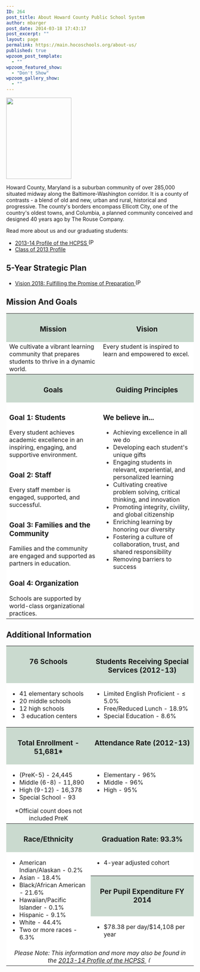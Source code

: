 ```yaml
---
ID: 264
post_title: About Howard County Public School System
author: mbarger
post_date: 2014-03-18 17:43:17
post_excerpt: ""
layout: page
permalink: https://main.hocoschools.org/about-us/
published: true
wpzoom_post_template:
  - ""
wpzoom_featured_show:
  - "Don't Show"
wpzoom_gallery_show:
  - ""
---
```

<img class="pict" src="/f/images/ph_centraloffice.jpg" alt="" width="175" height="218" />

Howard County, Maryland is a suburban community of over 285,000 situated midway along the Baltimore-Washington corridor. It is a county of contrasts - a blend of old and new, urban and rural, historical and progressive. The county's borders encompass Ellicott City, one of the country's oldest towns, and Columbia, a planned community conceived and designed 40 years ago by The Rouse Company.

Read more about us and our graduating students:
<ul>
	<li><a href="/f/aboutus/profile.pdf">2013-14 Profile of the HCPSS <img src="/f/images/bullet-pdf.gif" alt="(PDF)" width="16" height="16" align="bottom" border="0" /></a></li>
	<li><a href="/academics/class-profile/">Class of 2013 Profile</a></li>
</ul>
<h2>5-Year Strategic Plan</h2>
<ul>
	<li><a href="/f/aboutus/strategicplan.pdf">Vision 2018: Fulfilling the Promise of Preparation <img src="/f/images/bullet-pdf.gif" alt="(PDF)" width="16" height="16" align="bottom" border="0" /></a></li>
</ul>
<h2>Mission And Goals</h2>
<table border="0" width="650" cellpadding="10" bgcolor="#cadacf">
<tbody>
<tr bgcolor="#FFFFFF">
<th align="center" valign="top" bgcolor="#cadacf">
<h3>Mission</h3>
</th>
<th align="center" valign="top" bgcolor="#cadacf">
<h3>Vision</h3>
</th>
</tr>
<tr bgcolor="#FFFFFF">
<td align="left" valign="top">We cultivate a vibrant learning community that prepares students to thrive in a dynamic world.</td>
<td align="left" valign="top">Every student is inspired to learn and empowered to excel.</td>
</tr>
<tr bgcolor="#FFFFFF">
<th align="center" valign="top" bgcolor="#cadacf" width="50%">
<h3>Goals</h3>
</th>
<th align="center" valign="top" bgcolor="#cadacf" width="50%">
<h3>Guiding Principles</h3>
</th>
</tr>
<tr bgcolor="#FFFFFF">
<td align="left" valign="top" bgcolor="#FFFFFF">
<h3>Goal 1: Students</h3>
Every student achieves academic excellence in an inspiring, engaging, and supportive environment.</td>
<td rowspan="4" align="left" valign="top">
<h3>We believe in...</h3>
<ul>
	<li>Achieving excellence in all we do</li>
	<li>Developing each student's unique gifts</li>
	<li>Engaging students in relevant, experiential, and personalized learning</li>
	<li>Cultivating creative problem solving, critical thinking, and innovation</li>
	<li>Promoting integrity, civility, and global citizenship</li>
	<li>Enriching learning by honoring our diversity</li>
	<li>Fostering a culture of collaboration, trust, and shared responsibility</li>
	<li>Removing barriers to success</li>
</ul>
</td>
</tr>
<tr bgcolor="#FFFFFF">
<td align="left" valign="top">
<h3>Goal 2: Staff</h3>
Every staff member is engaged, supported, and successful.</td>
</tr>
<tr bgcolor="#FFFFFF">
<td align="left" valign="top">
<h3>Goal 3: Families and the Community</h3>
Families and the community are engaged and supported as partners in education.</td>
</tr>
<tr bgcolor="#FFFFFF">
<td align="left" valign="top">
<h3>Goal 4: Organization</h3>
Schools are supported by world-class organizational practices.</td>
</tr>
</tbody>
</table>
<h2>Additional Information</h2>
<table border="0" width="650" cellpadding="6" bgcolor="#cadacf">
<tbody>
<tr bgcolor="#FFFFFF">
<th align="center" valign="top" bgcolor="#cadacf" width="45%">
<h3>76 Schools</h3>
</th>
<th align="center" valign="top" bgcolor="#cadacf" width="55%">
<h3>Students Receiving Special Services (2012-13)</h3>
</th>
</tr>
<tr bgcolor="#FFFFFF">
<td align="center" valign="top">
<ul>
	<li>
<div align="left">41 elementary schools</div></li>
	<li>
<div align="left">20 middle schools</div></li>
	<li>
<div align="left">12 high schools</div></li>
	<li>
<div align="left"> 3 education centers</div></li>
</ul>
</td>
<td align="center" valign="top">
<div align="left">
<ul>
	<li>Limited English Proficient - ≤ 5.0%</li>
	<li>Free/Reduced Lunch - 18.9%</li>
	<li>Special Education - 8.6%</li>
</ul>
</div></td>
</tr>
<tr bgcolor="#FFFFFF">
<th align="center" valign="top" bgcolor="#cadacf">
<h3>Total Enrollment - 51,681*</h3>
</th>
<th align="center" valign="top" bgcolor="#cadacf">
<h3>Attendance Rate (2012-13)</h3>
</th>
</tr>
<tr bgcolor="#FFFFFF">
<td align="center" valign="top">
<ul>
	<li>
<div align="left">(PreK-5) - 24,445</div></li>
	<li>
<div align="left">Middle (6-8) - 11,890</div></li>
	<li>
<div align="left">High (9-12) - 16,378</div></li>
	<li>
<div align="left">Special School - 93</div></li>
</ul>
*Official count does not included PreK</td>
<td align="center" valign="top">
<div align="left">
<ul>
	<li>Elementary - 96%</li>
	<li>Middle - 96%</li>
	<li>High - 95%</li>
</ul>
</div></td>
</tr>
<tr bgcolor="#FFFFFF">
<th align="center" valign="top" bgcolor="#cadacf">
<h3>Race/Ethnicity</h3>
</th>
<th align="center" valign="top" bgcolor="#cadacf">
<h3>Graduation Rate: 93.3%</h3>
</th>
</tr>
<tr bgcolor="#FFFFFF">
<td rowspan="3" align="center" valign="top">
<div align="left">
<ul>
	<li>American Indian/Alaskan - 0.2%</li>
	<li>Asian - 18.4%</li>
	<li>Black/African American - 21.6%</li>
	<li>Hawaiian/Pacific Islander - 0.1%</li>
	<li>Hispanic - 9.1%</li>
	<li>White - 44.4%</li>
	<li>Two or more races - 6.3%</li>
</ul>
</div></td>
<td align="center" valign="top">
<div align="left">
<ul>
	<li>4-year adjusted cohort</li>
</ul>
</div></td>
</tr>
<tr bgcolor="#FFFFFF">
<th align="center" valign="top" bgcolor="#cadacf">
<h3>Per Pupil Expenditure FY 2014</h3>
</th>
</tr>
<tr bgcolor="#FFFFFF">
<td align="center" valign="top">
<div align="left">
<ul>
	<li>$78.38 per day/$14,108 per year</li>
</ul>
</div></td>
</tr>
<tr bgcolor="#FFFFFF">
<td colspan="2" align="center" valign="top"><em>Please Note: This information and more may also be found in the <a href="/f/aboutus/profile.pdf">2013-14 Profile of the HCPSS <img src="/f/images/bullet-pdf.gif" alt="(PDF)" width="16" height="16" align="bottom" border="0" /></a></em></td>
</tr>
</tbody>
</table>